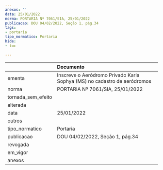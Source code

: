 ```yaml
---
anexos: ''
data: 25/01/2022
norma: PORTARIA Nº 7061/SIA, 25/01/2022
publicacao: DOU 04/02/2022, Seção 1, pág.34
tags:
- portaria
tipo_normatico: Portaria
hide: 
- toc 
 
---
```


|                    | Documento                                                                |
|:-------------------|:-------------------------------------------------------------------------|
| ementa             | Inscreve o Aeródromo Privado Karla Sophya (MS) no cadastro de aeródromos |
| norma              | PORTARIA Nº 7061/SIA, 25/01/2022                                         |
| tornada_sem_efeito |                                                                          |
| alterada           |                                                                          |
| data               | 25/01/2022                                                               |
| outros             |                                                                          |
| tipo_normatico     | Portaria                                                                 |
| publicacao         | DOU 04/02/2022, Seção 1, pág.34                                          |
| revogada           |                                                                          |
| em_vigor           |                                                                          |
| anexos             |                                                                          |